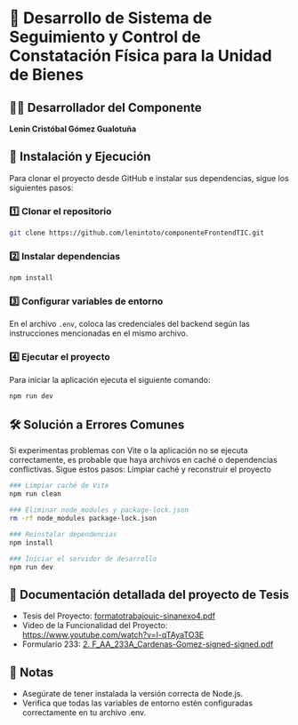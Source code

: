 # 📌 Desarrollo de Sistema de Seguimiento y Control de Constatación Física para la Unidad de Bienes

## 👨‍💻 Desarrollador del Componente
**Lenin Cristóbal Gómez Gualotuña**

## 🚀 Instalación y Ejecución
Para clonar el proyecto desde GitHub e instalar sus dependencias, sigue los siguientes pasos:

### 1️⃣ Clonar el repositorio
```bash
git clone https://github.com/lenintoto/componenteFrontendTIC.git

```

### 2️⃣ Instalar dependencias
```bash
npm install
```

### 3️⃣ Configurar variables de entorno
En el archivo `.env`, coloca las credenciales del backend según las instrucciones mencionadas en el mismo archivo.

### 4️⃣ Ejecutar el proyecto
Para iniciar la aplicación ejecuta el siguiente comando:
```bash
npm run dev
```

## 🛠 Solución a Errores Comunes
Si experimentas problemas con Vite o la aplicación no se ejecuta correctamente, es probable que haya archivos en caché o dependencias conflictivas. Sigue estos pasos:
Limpiar caché y reconstruir el proyecto

```bash
### Limpiar caché de Vite
npm run clean

### Eliminar node_modules y package-lock.json
rm -rf node_modules package-lock.json

### Reinstalar dependencias
npm install

### Iniciar el servidor de desarrollo
npm run dev
```

## 📂 Documentación detallada del proyecto de Tesis
- Tesis del Proyecto: [formatotrabajouic-sinanexo4.pdf](https://github.com/user-attachments/files/18629858/formatotrabajouic-sinanexo4.pdf)
- Video de la Funcionalidad del Proyecto: https://www.youtube.com/watch?v=I-qTAyaTO3E
- Formulario 233: [2. F_AA_233A_Cardenas-Gomez-signed-signed.pdf](https://github.com/user-attachments/files/18630268/2.F_AA_233A_Cardenas-Gomez-signed-signed.pdf)



## 📝 Notas
- Asegúrate de tener instalada la versión correcta de Node.js.
- Verifica que todas las variables de entorno estén configuradas correctamente en tu archivo .env.


